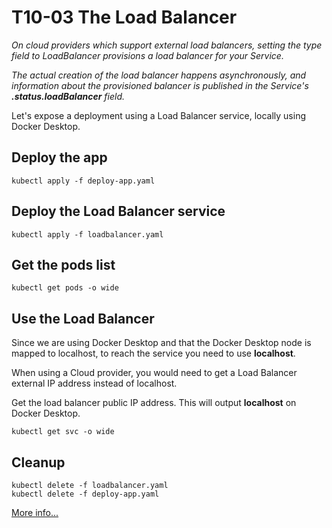 # T10-03 The Load Balancer

*On cloud providers which support external load balancers, setting the type field to LoadBalancer provisions a load balancer for your Service.*

*The actual creation of the load balancer happens asynchronously, and information about the provisioned balancer is published in the Service's **.status.loadBalancer** field.*


Let's expose a deployment using a Load Balancer service, locally using Docker Desktop.

## Deploy the app

    kubectl apply -f deploy-app.yaml

## Deploy the Load Balancer service

    kubectl apply -f loadbalancer.yaml

## Get the pods list

    kubectl get pods -o wide

## Use the Load Balancer

Since we are using Docker Desktop and that the Docker Desktop node is mapped to localhost, to reach the service you need to use **localhost**.

When using a Cloud provider, you would need to get a Load Balancer external IP address instead of localhost.

Get the load balancer public IP address. This will output **localhost** on Docker Desktop.

    kubectl get svc -o wide

## Cleanup

    kubectl delete -f loadbalancer.yaml
    kubectl delete -f deploy-app.yaml






[More info...](https://kubernetes.io/docs/concepts/services-networking/service/#loadbalancer)
